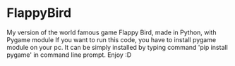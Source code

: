 # FlappyBird
My version of the world famous game Flappy Bird, made in Python, with Pygame module
If you want to run this code, you have to install pygame module on your pc. It can be simply installed by typing command 'pip install pygame' in command line prompt. Enjoy :D
